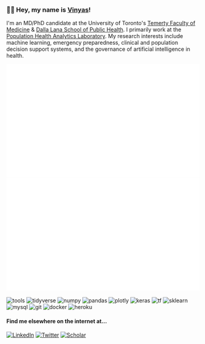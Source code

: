 ### 👋🏽 Hey, my name is [Vinyas](https://vinyasharish95.github.io/)! 

I'm an MD/PhD candidate at the University of Toronto's [Temerty Faculty of Medicine](https://temertymedicine.utoronto.ca/) & [Dalla Lana School of Public Health](https://www.dlsph.utoronto.ca/). I primarily work at the [Population Health Analytics Laboratory](https://github.com/PopHealthAnalytics). My research interests include machine learning, emergency preparedness, clinical and population decision support systems, and the governance of artificial intelligence in health. 

![overview](https://raw.githubusercontent.com/vinyasHarish95/github-stats/master/generated/overview.svg#gh-dark-mode-only)
![languages](https://raw.githubusercontent.com/vinyasHarish95/github-stats/master/generated/languages.svg#gh-dark-mode-only)

![tools](https://img.shields.io/static/v1?label=&message=tools&color=555&style=flat-square)
![tidyverse](https://img.shields.io/static/v1?logo=r&label=&message=tidyverse&color=111&logoColor=AAA&style=flat-square)
![numpy](https://img.shields.io/static/v1?logo=numpy&label=&message=numpy&color=111&logoColor=AAA&style=flat-square)
![pandas](https://img.shields.io/static/v1?logo=pandas&label=&message=pandas&color=111&logoColor=AAA&style=flat-square)
![plotly](https://img.shields.io/static/v1?logo=plotly&label=&message=plotly&color=111&logoColor=AAA&style=flat-square)
![keras](https://img.shields.io/static/v1?logo=keras&label=&message=keras&color=111&logoColor=AAA&style=flat-square)
![tf](https://img.shields.io/static/v1?logo=tensorflow&label=&message=tensorflow&color=111&logoColor=AAA&style=flat-square)
![sklearn](https://img.shields.io/static/v1?logo=scikitlearn&label=&message=sklearn&color=111&logoColor=AAA&style=flat-square)
![mysql](https://img.shields.io/static/v1?logo=mysql&label=&message=mysql&color=111&logoColor=AAA&style=flat-square)
![git](https://img.shields.io/static/v1?logo=git&label=&message=git&color=111&logoColor=AAA&style=flat-square)
![docker](https://img.shields.io/static/v1?logo=docker&label=&message=docker&color=111&logoColor=AAA&style=flat-square)
![heroku](https://img.shields.io/static/v1?logo=heroku&label=&message=heroku&color=111&logoColor=AAA&style=flat-square)

#### Find me elsewhere on the internet at...

[![LinkedIn](https://img.shields.io/badge/LinkedIn-blue?style=flat&logo=Linkedin&logoColor=white&link=https://www.linkedin.com/in/vinyash/)](https://www.linkedin.com/in/vinyash/) 
[![Twitter](https://img.shields.io/badge/Twitter-1DA1F2?style=flat&logo=Twitter&logoColor=white&link=https://twitter.com/vinyasharish)](https://twitter.com/vinyasharish)
[![Scholar](https://img.shields.io/badge/Google_Scholar-blue?style=flat&logo=google-scholar&logoColor=white&link=https://scholar.google.ca/citations?hl=en&user=D0hZURYAAAAJ)](https://scholar.google.ca/citations?hl=en&user=D0hZURYAAAAJ) 
